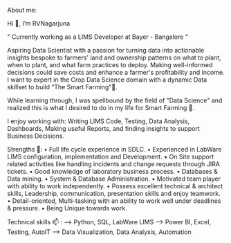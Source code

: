 About me:

Hi 👋, I’m RVNagarjuna

" Currently working as a LIMS Developer at Bayer - Bangalore "

Aspiring Data Scientist with a passion for turning data into actionable insights bespoke to farmers' land and ownership patterns on what to plant, when to plant, and what farm practices to deploy. Making well-informed decisions could save costs and enhance a farmer's profitability and income. I want to expert in the Crop Data Science domain with a dynamic Data skillset to build “The Smart Farming"🌱.

While learning through, I was spellbound by the field of "Data Science" and realized this is what I desired to do in my life for Smart Farming 👀.

I enjoy working with: Writing LIMS Code, Testing, Data Analysis, Dashboards, Making useful Reports, and finding insights to support Business Decisions.

Strengths 💞️:
• Full life cycle experience in SDLC.
• Experienced in LabWare LIMS configuration, implementation and Development.
• On Site support related activities like handling incidents and change requests through JIRA tickets.
• Good knowledge of laboratory business process.
• Databases & Data mining.
• System & Database Administration.
• Motivated team player with ability to work independently.
• Possess excellent technical & architect skills, Leadership, communication, presentation skills and enjoy teamwork.
• Detail-oriented, Multi-tasking with an ability to work well under deadlines & pressure.
• Being Unique towards work.

Technical skills 📫 :
--> Python, SQL, LabWare LIMS
--> Power BI, Excel, Testing, AutoIT
--> Data Visualization, Data Analysis, Automation

<!---
RVNagarjuna/RVNagarjuna is a ✨ special ✨ repository because its `README.md` (this file) appears on your GitHub profile.
You can click the Preview link to take a look at your changes.
--->
